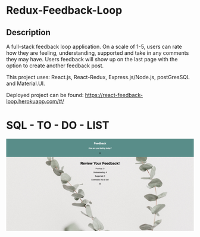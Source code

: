 # Redux-Feedback-Loop


## Description

A full-stack feedback loop application. On a scale of 1-5, users can rate how they are feeling, understanding, supported and take in any comments they may have. Users feedback will show up on the last page with the option to create another feedback post. 

This project uses: React.js, React-Redux, Express.js/Node.js, postGresSQL and Material.UI. 

Deployed project can be found: https://react-feedback-loop.herokuapp.com/#/

# SQL - TO - DO - LIST
![Feedback-loop interface](Feedback.png)
